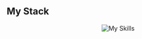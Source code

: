 ## My Stack

<p align="center">
  <img src="https://skillicons.dev/icons?i=js,nodejs,webpack,nextjs,react,java,figma,mongodb,electron,vite,html,css,express,discordjs,playwright&theme=dark&perline=8" alt="My Skills" />
</p>
